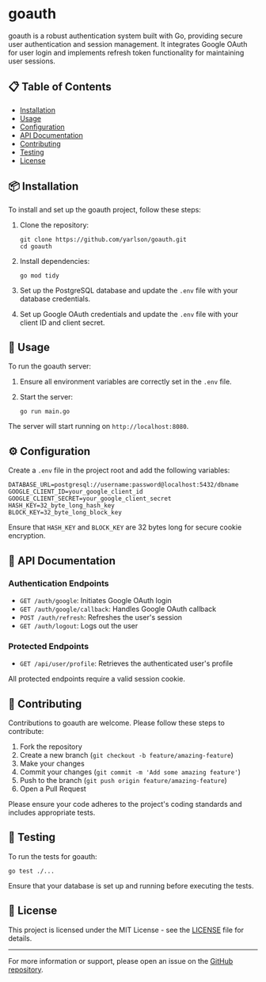 # goauth

goauth is a robust authentication system built with Go, providing secure user authentication and session management. It integrates Google OAuth for user login and implements refresh token functionality for maintaining user sessions.

## 📋 Table of Contents

- [Installation](#-installation)
- [Usage](#-usage)
- [Configuration](#-configuration)
- [API Documentation](#-api-documentation)
- [Contributing](#-contributing)
- [Testing](#-testing)
- [License](#-license)

## 📦 Installation

To install and set up the goauth project, follow these steps:

1. Clone the repository:

   ```
   git clone https://github.com/yarlson/goauth.git
   cd goauth
   ```

2. Install dependencies:

   ```
   go mod tidy
   ```

3. Set up the PostgreSQL database and update the `.env` file with your database credentials.

4. Set up Google OAuth credentials and update the `.env` file with your client ID and client secret.

## 🚀 Usage

To run the goauth server:

1. Ensure all environment variables are correctly set in the `.env` file.

2. Start the server:
   ```
   go run main.go
   ```

The server will start running on `http://localhost:8080`.

## ⚙️ Configuration

Create a `.env` file in the project root and add the following variables:

```
DATABASE_URL=postgresql://username:password@localhost:5432/dbname
GOOGLE_CLIENT_ID=your_google_client_id
GOOGLE_CLIENT_SECRET=your_google_client_secret
HASH_KEY=32_byte_long_hash_key
BLOCK_KEY=32_byte_long_block_key
```

Ensure that `HASH_KEY` and `BLOCK_KEY` are 32 bytes long for secure cookie encryption.

## 📖 API Documentation

### Authentication Endpoints

- `GET /auth/google`: Initiates Google OAuth login
- `GET /auth/google/callback`: Handles Google OAuth callback
- `POST /auth/refresh`: Refreshes the user's session
- `GET /auth/logout`: Logs out the user

### Protected Endpoints

- `GET /api/user/profile`: Retrieves the authenticated user's profile

All protected endpoints require a valid session cookie.

## 🤝 Contributing

Contributions to goauth are welcome. Please follow these steps to contribute:

1. Fork the repository
2. Create a new branch (`git checkout -b feature/amazing-feature`)
3. Make your changes
4. Commit your changes (`git commit -m 'Add some amazing feature'`)
5. Push to the branch (`git push origin feature/amazing-feature`)
6. Open a Pull Request

Please ensure your code adheres to the project's coding standards and includes appropriate tests.

## 🧪 Testing

To run the tests for goauth:

```
go test ./...
```

Ensure that your database is set up and running before executing the tests.

## 📄 License

This project is licensed under the MIT License - see the [LICENSE](LICENSE) file for details.

---

For more information or support, please open an issue on the [GitHub repository](https://github.com/yarlson/goauth).
